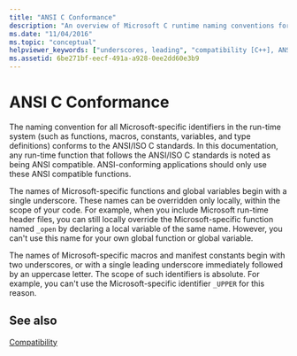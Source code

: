 ```yaml
---
title: "ANSI C Conformance"
description: "An overview of Microsoft C runtime naming conventions for ANSI C conformance."
ms.date: "11/04/2016"
ms.topic: "conceptual"
helpviewer_keywords: ["underscores, leading", "compatibility [C++], ANSI C", "conformance with ANSI C", "conventions [C++], Microsoft extensions", "underscores", "naming conventions [C++], Microsoft library", "ANSI [C++], C standard", "Microsoft extensions naming conventions"]
ms.assetid: 6be271bf-eecf-491a-a928-0ee2dd60e3b9
---
```

# ANSI C Conformance

The naming convention for all Microsoft-specific identifiers in the run-time system (such as functions, macros, constants, variables, and type definitions) conforms to the ANSI/ISO C standards. In this documentation, any run-time function that follows the ANSI/ISO C standards is noted as being ANSI compatible. ANSI-conforming applications should only use these ANSI compatible functions.

The names of Microsoft-specific functions and global variables begin with a single underscore. These names can be overridden only locally, within the scope of your code. For example, when you include Microsoft run-time header files, you can still locally override the Microsoft-specific function named `_open` by declaring a local variable of the same name. However, you can't use this name for your own global function or global variable.

The names of Microsoft-specific macros and manifest constants begin with two underscores, or with a single leading underscore immediately followed by an uppercase letter. The scope of such identifiers is absolute. For example, you can't use the Microsoft-specific identifier `_UPPER` for this reason.

## See also

[Compatibility](./compatibility.md)
